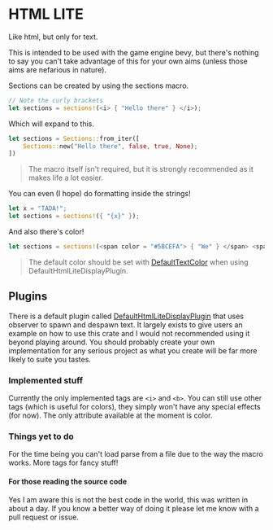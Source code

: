 # HTML LITE
Like html, but only for text.

This is intended to be used with the game engine bevy, but there's nothing to say you can't take advantage of this for your own aims (unless those aims are nefarious in nature).

Sections can be created by using the sections macro.

```rust
// Note the curly brackets
let sections = sections!(<i> { "Hello there" } </i>);
```

Which will expand to this.
```rust
let sections = Sections::from_iter([
    Sections::new("Hello there", false, true, None);
])
```

> The macro itself isn't required, but it is strongly recommended as it makes life a lot easier.

You can even (I hope) do formatting inside the strings!
```rust
let x = "TADA!";
let sections = sections!({ "{x}" });
```

And also there's color!
```rust
let sections = sections!(<span color = "#5BCEFA"> { "We" } </span> <span color = "#F5A9B8"> { "now" } </span> { "have" } <span color = "#F5A9B8"> { "Color" } </span> <span color = "#5BCEFA"> { "!" } </span>)
```

> The default color should be set with [DefaultTextColor](https://github.com/Freyja-moth/bevy_html_lite/blob/main/src/plugin.rs#L24) when using DefaultHtmlLiteDisplayPlugin.

## Plugins
There is a default plugin called [DefaultHtmlLiteDisplayPlugin](https://github.com/Freyja-moth/bevy_html_lite/blob/main/src/plugin.rs#L34) that uses observer to spawn and despawn text. It largely exists to give users an example on how to use this crate and I would not recommended using it beyond playing around. You should probably create your own implementation for any serious project as what you create will be far more likely to suite you tastes.

### Implemented stuff 
Currently the only implemented tags are `<i>` and `<b>`. You can still use other tags (which is useful for colors), they simply won't have any special effects (for now).
The only attribute available at the moment is color.

### Things yet to do
For the time being you can't load parse from a file due to the way the macro works.
More tags for fancy stuff!

#### For those reading the source code
Yes I am aware this is not the best code in the world, this was written in about a day. If you know a better way of doing it please let me know with a pull request or issue.
